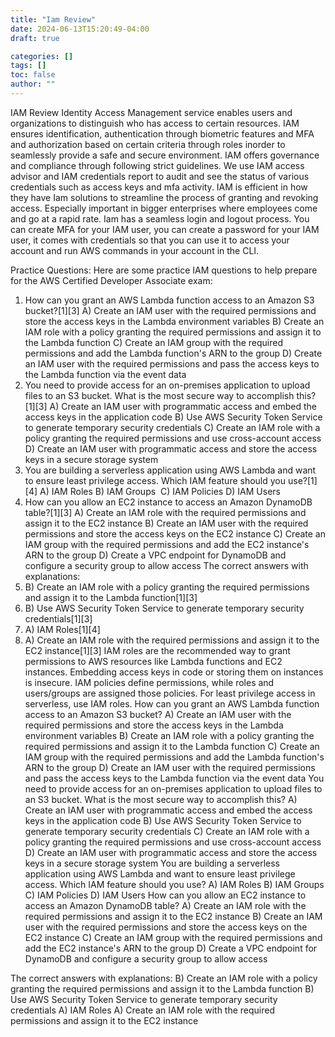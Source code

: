 ```yaml
---
title: "Iam Review"
date: 2024-06-13T15:20:49-04:00
draft: true

categories: []
tags: []
toc: false
author: ""
---
```

IAM Review
Identity Access Management service enables users and organizations to distinguish who has access to certain resources. IAM ensures identification, authentication through biometric features and MFA and authorization based on certain criteria through roles inorder to seamlessly provide a safe and secure environment. IAM offers governance and compliance through following strict guidelines. We use IAM access advisor and IAM credentials report to audit and see the status of various credentials such as access keys and mfa activity. IAM is efficient in how they have Iam solutions to streamline the process of granting and revoking access. Especially important in bigger enterprises where employees come and go at a rapid rate. Iam has a seamless login and logout process. You can create MFA for your IAM user, you can create a password for your IAM user, it comes with credentials so that you can use it to access your account and run AWS commands in your account in the CLI.

Practice Questions:
Here are some practice IAM questions to help prepare for the AWS Certified Developer Associate exam:
1. How can you grant an AWS Lambda function access to an Amazon S3 bucket?[1][3]
A) Create an IAM user with the required permissions and store the access keys in the Lambda environment variables
B) Create an IAM role with a policy granting the required permissions and assign it to the Lambda function
C) Create an IAM group with the required permissions and add the Lambda function's ARN to the group
D) Create an IAM user with the required permissions and pass the access keys to the Lambda function via the event data
2. You need to provide access for an on-premises application to upload files to an S3 bucket. What is the most secure way to accomplish this?[1][3]
A) Create an IAM user with programmatic access and embed the access keys in the application code
B) Use AWS Security Token Service to generate temporary security credentials
C) Create an IAM role with a policy granting the required permissions and use cross-account access
D) Create an IAM user with programmatic access and store the access keys in a secure storage system
3. You are building a serverless application using AWS Lambda and want to ensure least privilege access. Which IAM feature should you use?[1][4]
A) IAM Roles
B) IAM Groups 
C) IAM Policies
D) IAM Users
4. How can you allow an EC2 instance to access an Amazon DynamoDB table?[1][3]
A) Create an IAM role with the required permissions and assign it to the EC2 instance
B) Create an IAM user with the required permissions and store the access keys on the EC2 instance
C) Create an IAM group with the required permissions and add the EC2 instance's ARN to the group
D) Create a VPC endpoint for DynamoDB and configure a security group to allow access
The correct answers with explanations:
1. B) Create an IAM role with a policy granting the required permissions and assign it to the Lambda function[1][3]
2. B) Use AWS Security Token Service to generate temporary security credentials[1][3] 
3. A) IAM Roles[1][4]
4. A) Create an IAM role with the required permissions and assign it to the EC2 instance[1][3]
IAM roles are the recommended way to grant permissions to AWS resources like Lambda functions and EC2 instances. Embedding access keys in code or storing them on instances is insecure. IAM policies define permissions, while roles and users/groups are assigned those policies. For least privilege access in serverless, use IAM roles.
How can you grant an AWS Lambda function access to an Amazon S3 bucket?
A) Create an IAM user with the required permissions and store the access keys in the Lambda environment variables
B) Create an IAM role with a policy granting the required permissions and assign it to the Lambda function
C) Create an IAM group with the required permissions and add the Lambda function's ARN to the group
D) Create an IAM user with the required permissions and pass the access keys to the Lambda function via the event data
You need to provide access for an on-premises application to upload files to an S3 bucket. What is the most secure way to accomplish this?
A) Create an IAM user with programmatic access and embed the access keys in the application code
B) Use AWS Security Token Service to generate temporary security credentials
C) Create an IAM role with a policy granting the required permissions and use cross-account access
D) Create an IAM user with programmatic access and store the access keys in a secure storage system
You are building a serverless application using AWS Lambda and want to ensure least privilege access. Which IAM feature should you use?
A) IAM Roles
B) IAM Groups
C) IAM Policies
D) IAM Users
How can you allow an EC2 instance to access an Amazon DynamoDB table?
A) Create an IAM role with the required permissions and assign it to the EC2 instance
B) Create an IAM user with the required permissions and store the access keys on the EC2 instance
C) Create an IAM group with the required permissions and add the EC2 instance's ARN to the group
D) Create a VPC endpoint for DynamoDB and configure a security group to allow access

The correct answers with explanations:
B) Create an IAM role with a policy granting the required permissions and assign it to the Lambda function
B) Use AWS Security Token Service to generate temporary security credentials
A) IAM Roles
A) Create an IAM role with the required permissions and assign it to the EC2 instance

